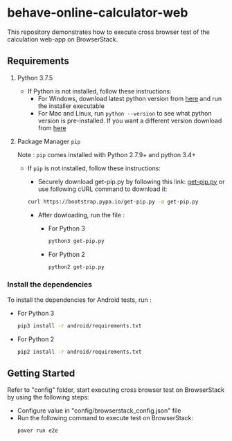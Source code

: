 # behave-online-calculator-web

This repository demonstrates how to execute cross browser test of the calculation web-app on BrowserStack.


## Requirements

1. Python 3.7.5

    - If Python is not installed, follow these instructions:
        - For Windows, download latest python version from [here](https://www.python.org/downloads/windows/) and run the installer executable
        - For Mac and Linux, run `python --version` to see what python version is pre-installed. If you want a different version download from [here](https://www.python.org/downloads/)

2. Package Manager `pip`

    Note : `pip` comes installed with Python 2.7.9+ and python 3.4+

    - If `pip` is not installed, follow these instructions:
        - Securely download get-pip.py by following this link: [get-pip.py](https://bootstrap.pypa.io/get-pip.py) or use following cURL command to download it:

        ```sh
        curl https://bootstrap.pypa.io/get-pip.py -o get-pip.py
        ```

        - After dowloading, run the file :

            - For Python 3

                ```sh
                python3 get-pip.py
                ```

            - For Python 2

                ```sh
                python2 get-pip.py
                ```



### Install the dependencies

To install the dependencies for Android tests, run :

- For Python 3

    ```sh
    pip3 install -r android/requirements.txt
    ```

- For Python 2

    ```sh
    pip2 install -r android/requirements.txt
    ```



## Getting Started

Refer to "config" folder, start executing cross browser test on BrowserStack by using the following steps:

- Configure value in "config/browserstack_config.json" file
- Run the following command to execute test on BrowserStack:
    ```sh
    paver run e2e
    ```